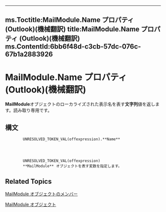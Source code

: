 

---
ms.Toctitle:MailModule.Name プロパティ (Outlook)(機械翻訳)
title:MailModule.Name プロパティ (Outlook)(機械翻訳)
ms.ContentId:6bb6f48d-c3cb-57dc-076c-67b1a2883926
---
# MailModule.Name プロパティ (Outlook)(機械翻訳)




**MailModule**オブジェクトのローカライズされた表示名を表す**文字列**値を返します。読み取り専用です。

## 構文

            UNRESOLVED_TOKEN_VAL(offexpression).**Name**




            UNRESOLVED_TOKEN_VAL(offexpression)
            **MailModule** オブジェクトを表す変数を指定します。



## Related Topics

[MailModule オブジェクトのメンバー](a7ada12a-7075-b0ca-ec00-0556b7753747.md)

[MailModule オブジェクト](df20efe5-be5c-952d-c6b7-20c20a83fda0.md)




